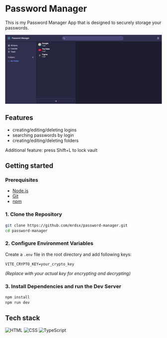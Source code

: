 # Password Manager

This is my Password Manager App that is designed to securely storage your passwords.

![Password Manager UI](/src/assets/password-manager-ui.png)

## Features

- creating/editing/deleting logins
- searching passwords by login
- creating/editing/deleting folders

Additional feature: press Shift+L to lock vault

## Getting started

### Prerequisites

- [Node.js](https://nodejs.org/)
- [Git](https://git-scm.com/)
- [npm](https://www.npmjs.com/)

### 1. Clone the Repository

```bash
git clone https://github.com/mrdsx/password-manager.git
cd password-manager
```

### 2. Configure Environment Variables

Create a `.env` file in the root directory and add following keys:

```env
VITE_CRYPTO_KEY=your_crypto_key
```

_(Replace with your actual key for encrypting and decrypting)_

### 3. Install Dependencies and run the Dev Server

```bash
npm install
npm run dev
```

## Tech stack

![HTML](https://img.shields.io/badge/HTML5-E34F26?style=for-the-badge&logo=html5&logoColor=white)
![CSS](https://img.shields.io/badge/CSS3-1572B6?style=for-the-badge&logo=css3&logoColor=white)
![TypeScript](https://img.shields.io/badge/TypeScript-3178C6?style=for-the-badge&logo=typescript&logoColor=white)
